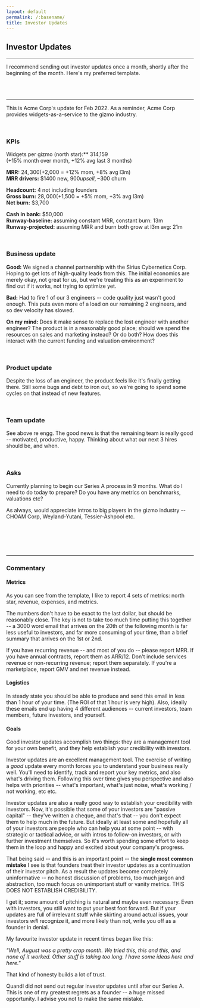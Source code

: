 ```yaml
---
layout: default
permalink: /:basename/
title: Investor Updates
---
```

## Investor Updates

----

I recommend sending out investor updates once a month, shortly after the beginning of the month.  Here's my preferred template.  

<br/>
<br/>

----

This is Acme Corp's update for Feb 2022.  As a reminder, Acme Corp provides widgets-as-a-service to the gizmo industry.

<br/>

### KPIs

Widgets per gizmo (north star):** 314,159  
(+15% month over month, +12% avg last 3 months)

**MRR:** $24,300 (+$2,000 = +12% mom, +8% avg l3m)  
**MRR drivers:** $1400 new, $900 upsell, -$300 churn  

**Headcount:** 4 not including founders  
**Gross burn:** $28,000 (+$1,500 = +5% mom, +3% avg l3m)  
**Net burn:** $3,700  

**Cash in bank:** $50,000  
**Runway-baseline:** assuming constant MRR, constant burn: 13m  
**Runway-projected:** assuming MRR and burn both grow at l3m avg: 21m   

<br/>

### Business update

**Good:** We signed a channel partnership with the Sirius Cybernetics Corp.  Hoping to get lots of high-quality leads from this.  The initial economics are merely okay, not great for us, but we're treating this as an experiment to find out if it works, not trying to optimize yet.

**Bad:** Had to fire 1 of our 3 engineers -- code quality just wasn't good enough.  This puts even more of a load on our remaining 2 engineers, and so dev velocity has slowed.  

**On my mind:** Does it make sense to replace the lost engineer with another engineer?  The product is in a reasonably good place; should we spend the resources on sales and marketing instead?  Or do both?  How does this interact with the current funding and valuation environment?

<br/>

### Product update

Despite the loss of an engineer, the product feels like it's finally getting there.  Still some bugs and debt to iron out, so we're going to spend some cycles on that instead of new features.

<br/>

### Team update

See above re engg.  The good news is that the remaining team is really good -- motivated, productive, happy.  Thinking about what our next 3 hires should be, and when.

<br/>

### Asks

Currently planning to begin our Series A process in 9 months.  What do I need to do today to prepare?  Do you have any metrics on benchmarks, valuations etc?

As always, would appreciate intros to big players in the gizmo industry -- CHOAM Corp, Weyland-Yutani, Tessier-Ashpool etc.

<br/>
<br/>
<br/>
<br/>

----

### Commentary

#### Metrics

As you can see from the template, I like to report 4 sets of metrics: north star, revenue, expenses, and metrics.

The numbers don't have to be exact to the last dollar, but should be reasonably close.  The key is not to take too much time putting this together -- a 3000 word email that arrives on the 20th of the following month is far less useful to investors, and far more consuming of your time, than a brief summary that arrives on the 1st or 2nd.  

If you have recurring revenue -- and most of you do -- please report MRR. If you have annual contracts, report them as ARR/12.  Don't include services revenue or non-recurring revenue; report them separately. If you're a marketplace, report GMV and net revenue instead.

#### Logistics

In steady state you should be able to produce and send this email in less than 1 hour of your time.  (The ROI of that 1 hour is very high).  Also, ideally these emails end up having 4 different audiences -- current investors, team members, future investors, and yourself.   


#### Goals

Good investor updates accomplish two things: they are a management tool for your own benefit, and they help establish your credibility with investors.

Investor updates are an excellent management tool.  The exercise of writing a *good* update every month forces you to understand your business really well.  You'll need to identify, track and report your key metrics, and also what's driving them.  Following this over time gives you perspective and also helps with priorities -- what's important, what's just noise, what's working / not working, etc etc.

Investor updates are also a really good way to establish your credibility with investors.  Now, it's possible that some of your investors are "passive capital" -- they've written a cheque, and that's that -- you don't expect them to help much in the future.  But ideally at least some and hopefully all of your investors are people who can help you at some point -- with strategic or tactical advice, or with intros to follow-on investors, or with further investment themselves.  So it's worth spending some effort to keep them in the loop and happy and excited about your company's progress.

That being said -- and this is an important point -- the **single most common mistake** I see is that founders treat their investor updates as a continuation of their investor pitch.  As a result the updates become completely uninformative -- no honest discussion of problems, too much jargon and abstraction, too much focus on unimportant stuff or vanity metrics.  THIS DOES NOT ESTABLISH CREDIBILITY.

I get it; some amount of pitching is natural and maybe even necessary.  Even with investors, you still want to put your best foot forward.  But if your updates are full of irrelevant stuff while skirting around actual issues, your investors *will* recognize it, and more likely than not, write you off as a founder in denial.  

My favourite investor update in recent times began like this:

*"Well, August was a pretty crap month.  We tried this, this and this, and none of it worked.  Other stuff is taking too long.  I have some ideas here and here."*

That kind of honesty builds a lot of trust.

Quandl did not send out regular investor updates until after our Series A.  This is one of my greatest regrets as a founder -- a huge missed opportunity.  I advise you not to make the same mistake.


<br/>
<br/>




